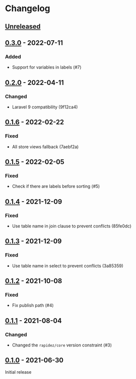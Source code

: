 # Changelog

## [Unreleased](https://github.com/org/repo/compare/0.3.0...master)

## [0.3.0](https://github.com/org/repo/compare/0.2.0...0.3.0) - 2022-07-11

### Added

- Support for variables in labels (#7)

## [0.2.0](https://github.com/org/repo/compare/0.1.6...0.2.0) - 2022-04-11

### Changed

- Laravel 9 compatibility (9f12ca4)

## [0.1.6](https://github.com/org/repo/compare/0.1.5...0.1.6) - 2022-02-22

### Fixed

- All store views fallback (7aebf2a)

## [0.1.5](https://github.com/org/repo/compare/0.1.4...0.1.5) - 2022-02-05

### Fixed

- Check if there are labels before sorting (#5)

## [0.1.4](https://github.com/org/repo/compare/0.1.3...0.1.4) - 2021-12-09

### Fixed

- Use table name in join clause to prevent conflicts (85fe0dc)

## [0.1.3](https://github.com/org/repo/compare/0.1.2...0.1.3) - 2021-12-09

### Fixed

- Use table name in select to prevent conflicts (3a85359)

## [0.1.2](https://github.com/org/repo/compare/0.1.1...0.1.2) - 2021-10-08

### Fixed

- Fix publish path (#4)

## [0.1.1](https://github.com/org/repo/compare/0.1.0...0.1.1) - 2021-08-04

### Changed

- Changed the `rapidez/core` version constraint (#3)

## [0.1.0](https://github.com/org/repo/compare/b7c0d6aea961ce5da65b99fdc01b682f40e55ff4...0.1.0) - 2021-06-30

Initial release
